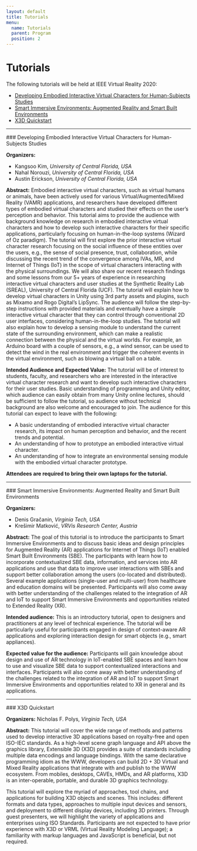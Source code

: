 ```yaml
---
layout: default
title: Tutorials
menu:
  name: Tutorials
  parent: Program
  position: 2
---
```

# Tutorials
The following tutorials will be held at IEEE Virtual Reality 2020:

* [Developing Embodied Interactive Virtual Characters for Human-Subjects Studies](#T1)
* [Smart Immersive Environments: Augmented Reality and Smart Built Environments](#T2)
* [X3D Quickstart](#T3)



<a name="T1" class="anchor"></a>
<hr/>
### Developing Embodied Interactive Virtual Characters for Human-Subjects Studies

**Organizers:** 
* Kangsoo Kim, *University of Central Florida, USA*
* Nahal Norouzi, *University of Central Florida, USA*
* Austin Erickson, *University of Central Florida, USA*

**Abstract:**
Embodied interactive virtual characters, such as virtual humans or animals, have been actively used for various Virtual/Augmented/Mixed Reality (VAMR) applications, and researchers have developed different types of embodied virtual characters and studied their effects on the user’s perception and behavior. This tutorial aims to provide the audience with background knowledge on research in embodied interactive virtual characters and how to develop such interactive characters for their specific applications, particularly focusing on human-in-the-loop systems (Wizard of Oz paradigm). The tutorial will first explore the prior interactive virtual character research focusing on the social influence of these entities over the users, e.g., the sense of social presence, trust, collaboration, while discussing the recent trend of the convergence among IVAs, MR, and Internet of Things (IoT) in the scope of virtual characters interacting with the physical surroundings. We will also share our recent research findings and some lessons from our 5+ years of experience in researching interactive virtual characters and user studies at the Synthetic Reality Lab (SREAL), University of Central Florida (UCF). The tutorial will explain how to develop virtual characters in Unity using 3rd party assets and plugins, such as Mixamo and Rogo Digital’s LipSync. The audience will follow the step-by-step instructions with provided materials and eventually have a simple interactive virtual character that they can control through conventional 2D user interfaces, considering human-in-the-loop studies. The tutorial will also explain how to develop a sensing module to understand the current state of the surrounding environment, which can make a realistic connection between the physical and the virtual worlds. For example, an Arduino board with a couple of sensors, e.g., a wind sensor, can be used to detect the wind in the real environment and trigger the coherent events in the virtual environment, such as blowing a virtual ball on a table.

**Intended Audience and Expected Value:**
The tutorial will be of interest to students, faculty, and researchers who are interested in the interactive virtual character research and want to develop such interactive characters for their user studies. Basic understanding of programming and Unity editor, which audience can easily obtain from many Unity online lectures, should be sufficient to follow the tutorial, so audience without technical background are also welcome and encouraged to join.
The audience for this tutorial can expect to leave with the following:
* A basic understanding of embodied interactive virtual character research, its impact on human perception and behavior, and the recent trends and potential.
* An understanding of how to prototype an embodied interactive virtual character.
* An understanding of how to integrate an environmental sensing module with the embodied virtual character prototype.

**Attendees are required to bring their own laptops for the tutorial.**
 



<a name="T2" class="anchor"></a>
<hr/>
### Smart Immersive Environments: Augmented Reality and Smart Built Environments

**Organizers:** 
* Denis Gračanin, *Virginia Tech, USA*
* Krešimir Matković, *VRVis Research Center, Austria*

 
**Abstract:**
The goal of this tutorial is to introduce the participants to Smart Immersive Environments and to discuss basic ideas and design principles for Augmented Reality (AR) applications for Internet of Things (IoT) enabled Smart Built Environments (SBE). The participants with learn how to incorporate contextualized SBE data, information, and services into AR applications and use that data to improve user interactions with SBEs and support better collaboration among the users (co-located and distributed). Several example applications (single-user and multi-user) from healthcare and education domains will be presented. Participants will also come away with better understanding of the challenges related to the integration of AR and IoT to support Smart Immersive Environments and opportunities related to Extended Reality (XR).

**Intended audience:**
This is an introductory tutorial, open to designers and practitioners at any level of technical experience. The tutorial will be particularly useful for participants engaged in design of context-aware AR applications and exploring interaction design for smart objects (e.g., smart appliances).

**Expected value for the audience:**
Participants will gain knowledge about design and use of AR technology in IoT-enabled SBE spaces and learn how to use and visualize SBE data to support contextualized interactions and interfaces. Participants will also come away with better understanding of the challenges related to the integration of AR and IoT to support Smart Immersive Environments and opportunities related to XR in general and its applications.



<a name="T3" class="anchor"></a>
<hr/>
### X3D Quickstart

**Organizers:** 
Nicholas F. Polys, *Virginia Tech, USA*

**Abstract:**
 This tutorial will cover the wide range of methods and patterns used to develop interactive 3D applications based on royalty-free and open ISO-IEC standards. As a high-level scene graph language and API above the graphics library, Extensible 3D (X3D) provides a suite of standards including multiple data encodings and language bindings. With the same declarative programming idiom as the WWW, developers can build 2D + 3D Virtual and Mixed Reality applications that integrate with and publish to the WWW ecosystem. From mobiles, desktops, CAVEs, HMDs, and AR platforms, X3D is an inter-operable, portable, and durable 3D graphics technology.
 
This tutorial will explore the myriad of approaches, tool chains, and applications for building X3D objects and scenes. This includes: different formats and data types, approaches to multiple input devices and sensors, and deployment to different display devices, including 3D printers. Through guest presenters, we will highlight the variety of applications and enterprises using ISO Standards. Participants are not expected to have prior experience with X3D or VRML (Virtual Reality Modeling Language); a familiarity with markup languages and JavaScript is beneficial, but not required.
